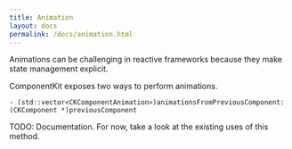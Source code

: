 ```yaml
---
title: Animation 
layout: docs
permalink: /docs/animation.html
---
```


Animations can be challenging in reactive frameworks because they make state management explicit.

ComponentKit exposes two ways to perform animations.

```objc++
- (std::vector<CKComponentAnimation>)animationsFromPreviousComponent:(CKComponent *)previousComponent
```

TODO: Documentation. For now, take a look at the existing uses of this method.
